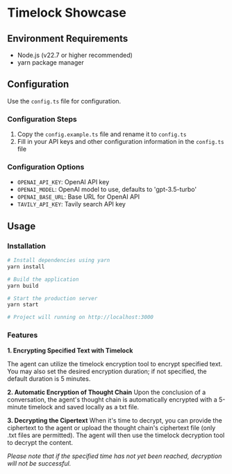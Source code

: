 # Timelock Showcase

## Environment Requirements

- Node.js (v22.7 or higher recommended)
- yarn package manager

## Configuration

Use the `config.ts` file for configuration.

### Configuration Steps

1. Copy the `config.example.ts` file and rename it to `config.ts`
2. Fill in your API keys and other configuration information in the `config.ts` file

### Configuration Options

- `OPENAI_API_KEY`: OpenAI API key
- `OPENAI_MODEL`: OpenAI model to use, defaults to 'gpt-3.5-turbo'
- `OPENAI_BASE_URL`: Base URL for OpenAI API
- `TAVILY_API_KEY`: Tavily search API key

## Usage

### Installation

```bash
# Install dependencies using yarn
yarn install

# Build the application
yarn build

# Start the production server
yarn start

# Project will running on http://localhost:3000
```

### Features

**1. Encrypting Specified Text with Timelock**

The agent can utilize the timelock encryption tool to encrypt specified text. You may also set the desired encryption duration; if not specified, the default duration is 5 minutes.

**2. Automatic Encryption of Thought Chain**
Upon the conclusion of a conversation, the agent's thought chain is automatically encrypted with a 5-minute timelock and saved locally as a txt file.

**3. Decrypting the Cipertext**
When it's time to decrypt, you can provide the ciphertext to the agent or upload the thought chain's ciphertext file (only .txt files are permitted). The agent will then use the timelock decryption tool to decrypt the content. 

*Please note that if the specified time has not yet been reached, decryption will not be successful.*